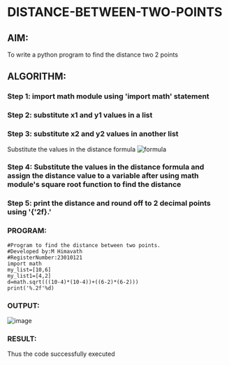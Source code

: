 # DISTANCE-BETWEEN-TWO-POINTS

## AIM:
To write a python program to find the distance two 2 points
## ALGORITHM:
### Step 1: import math module using 'import math' statement
### Step 2: substitute x1 and y1 values in a list
### Step 3: substitute x2 and y2 values in another list
Substitute the values in the distance formula  ![formula](/formula.JPG)
### Step 4: Substitute the values in the distance formula and assign the distance value to a variable after using math module's square root function to find the distance
### Step 5:  print the distance and round off to 2 decimal points using '{'2f}.'
### PROGRAM:
```
#Program to find the distance between two points.
#Developed by:M Himavath
#RegisterNumber:23010121
import math
my_list=[10,6]
my_list1=[4,2]
d=math.sqrt(((10-4)*(10-4))+((6-2)*(6-2)))
print('%.2f'%d)
```

### OUTPUT:

![image](https://github.com/Himavath08/DISTANCE-BETWEEN-TWO-POINTS/assets/139110631/06269ed1-bd08-48da-9ce8-1b651f4932a7)


### RESULT:
Thus the code successfully executed
